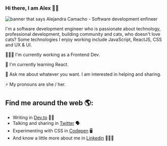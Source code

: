 ### Hi there, I am Alex 👋🏻
<img src="https://raw.githubusercontent.com/alexcamachogz/alexcamachogz/master/portada-alex.png" alt="banner that says Alejandra Camacho - Software development enfineer">

I'm a software development engineer who is passionate about technology, professional development, building community and cats, who doesn't love cats? Some technologies I enjoy working include JavaScript, ReactJS, CSS and UX & UI. 

👩🏻‍💻 I'm currently working as a Frontend Dev.

🌱 I'm currently learning React.

💬 Ask me about whatever you want. I am interested in helping and sharing.

⚡ My pronouns are she / her.

## Find me around the web 🌎:
- Writing in <a href="https://dev.to/alexcamachogz">Dev.to</a> ✍🏻
- Talking and sharing in <a href="https://medium.com/@alexcamachogz">Twitter</a> 🗣
- Experimenting with CSS in <a href="https://codepen.io/alexcamachogz">Codepen</a> 🖥
- And know a little more about me in <a href="https://www.linkedin.com/in/alexcamachogz/">Linkedin</a> 👩🏻‍💼
